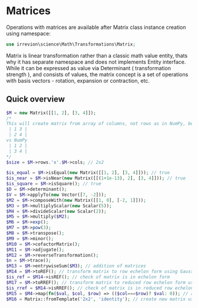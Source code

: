 # Matrices

Operations with matrices are available after Matrix class instance creation using namespace:
```php
use irrevion\science\Math\Transformations\Matrix;
```
Matrix is linear transformation rather than a classic math value entity, thats why it has separate namespace and does not implements Entity interface. While it can be expressed as value via Determinant ( transformation strength ), and consists of values, the matrix concept is a set of operations with basis vectors - rotation, expansion or contraction, etc.

## Quick overview

```php
$M = new Matrix([[1, 2], [3, 4]]);
/*
This will create matrix from array of columns, not rows as in NumPy, be cautious
 | 1 3 |
 | 2 4 |
vs NumPy
 | 1 2 |
 | 3 4 |
*/
$size = $M->rows.'x'.$M->cols; // 2x2

$is_equal = $M->isEqual(new Matrix([[1, 2], [3, 4]])); // true
$is_near = $M->isNear(new Matrix([[(1+1e-13), 2], [3, 4]])); // true
$is_square = $M->isSquare(); // true
$D = $M->determinant();
$V = $M->applyTo(new Vector([7, -2]));
$M2 = $M->composeWith(new Matrix([[1, 0], [-2, 1]]));
$M3 = $M->multiplyScalar(new Scalar(5));
$M4 = $M->divideScalar(new Scalar(2));
$M5 = $M->multiply($M2);
$M6 = $M->exp();
$M7 = $M->pow(3);
$M8 = $M->transpose();
$M9 = $M->minor();
$M10 = $M->cofactorMatrix();
$M11 = $M->adjugate();
$M12 = $M->reverseTransformation();
$n = $M->trace();
$M13 = $M->entrywiseSum($M3); // addition of matrices
$M14 = $M->toREF(); // transform matrix to row echelon form using Gaussian elimination
$is_ref = $M14->isREF(); // check of matrix is in echelon form
$M17 = $M->toRREF(); // transform matrix to reduced row echelon form using Gauss-Jordan elimination
$is_rref = $M14->isRREF(); // check of matrix is in reduced row echelon form
$M15 = $M4->map(fn($val, $col, $row) => (($col===$row)? $val: 0)); // apply callback to matrix values
$M16 = Matrix::fromTemplate('2x2', 'identity'); // create new matrix using one of predefined templates
```